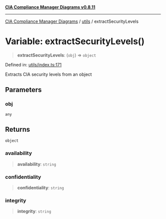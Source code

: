 [**CIA Compliance Manager Diagrams v0.8.11**](../../README.md)

***

[CIA Compliance Manager Diagrams](../../modules.md) / [utils](../README.md) / extractSecurityLevels

# Variable: extractSecurityLevels()

> **extractSecurityLevels**: (`obj`) => `object`

Defined in: [utils/index.ts:171](https://github.com/Hack23/cia-compliance-manager/blob/d6eede30e4f01622fe18187e98b207e9a06a781f/src/utils/index.ts#L171)

Extracts CIA security levels from an object

## Parameters

### obj

`any`

## Returns

`object`

### availability

> **availability**: `string`

### confidentiality

> **confidentiality**: `string`

### integrity

> **integrity**: `string`
